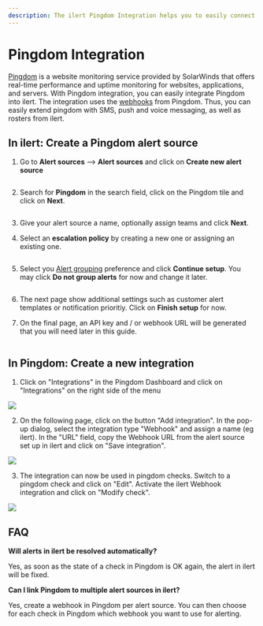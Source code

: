 ```yaml
---
description: The ilert Pingdom Integration helps you to easily connect ilert with Pingdom.
---
```


# Pingdom Integration

[Pingdom](https://www.pingdom.com/) is a website monitoring service provided by SolarWinds that offers real-time performance and uptime monitoring for websites, applications, and servers. With Pingdom integration, you can easily integrate Pingdom into ilert. The integration uses the [webhooks](https://help.pingdom.com/hc/en-us/articles/207081599) from Pingdom. Thus, you can easily extend pingdom with SMS, push and voice messaging, as well as rosters from ilert.

## In ilert: Create a Pingdom alert source <a href="#create-alarm-source" id="create-alarm-source"></a>

1.  Go to **Alert sources** --> **Alert sources** and click on **Create new alert source**

    <figure><img src="../../.gitbook/assets/Screenshot 2023-08-28 at 10.21.10.png" alt=""><figcaption></figcaption></figure>
2.  Search for **Pingdom** in the search field, click on the Pingdom tile and click on **Next**.&#x20;

    <figure><img src="../../.gitbook/assets/Screenshot 2023-08-28 at 10.24.23.png" alt=""><figcaption></figcaption></figure>
3. Give your alert source a name, optionally assign teams and click **Next**.
4.  Select an **escalation policy** by creating a new one or assigning an existing one.

    <figure><img src="../../.gitbook/assets/Screenshot 2023-08-28 at 11.37.47.png" alt=""><figcaption></figcaption></figure>
5.  Select you [Alert grouping](../../alerting/alert-sources.md#alert-grouping) preference and click **Continue setup**. You may click **Do not group alerts** for now and change it later.&#x20;

    <figure><img src="../../.gitbook/assets/Screenshot 2023-08-28 at 11.38.24.png" alt=""><figcaption></figcaption></figure>
6. The next page show additional settings such as customer alert templates or notification prioritiy. Click on **Finish setup** for now.
7.  On the final page, an API key and / or webhook URL will be generated that you will need later in this guide.

    <figure><img src="../../.gitbook/assets/Screenshot 2023-08-28 at 11.47.34 (1).png" alt=""><figcaption></figcaption></figure>

## In Pingdom: Create a new integration <a href="#create-integration" id="create-integration"></a>

1. Click on "Integrations" in the Pingdom Dashboard and click on "Integrations" on the right side of the menu

![](../../.gitbook/assets/pi3.png)

2. On the following page, click on the button "Add integration". In the pop-up dialog, select the integration type "Webhook" and assign a name (eg ilert). In the "URL" field, copy the Webhook URL from the alert source set up in ilert and click on "Save integration".

![](../../.gitbook/assets/pi4.png)

3. The integration can now be used in pingdom checks. Switch to a pingdom check and click on "Edit". Activate the ilert Webhook integration and click on "Modify check".

![](../../.gitbook/assets/pi5.jpg)

## FAQ <a href="#faq" id="faq"></a>

**Will alerts in ilert be resolved automatically?**

Yes, as soon as the state of a check in Pingdom is OK again, the alert in ilert will be fixed.

**Can I link Pingdom to multiple alert sources in ilert?**

Yes, create a webhook in Pingdom per alert source. You can then choose for each check in Pingdom which webhook you want to use for alerting.
